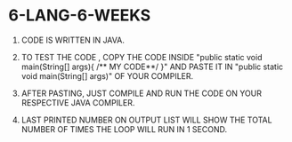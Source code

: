 # 6-LANG-6-WEEKS
1. CODE IS WRITTEN IN JAVA.
2. TO TEST THE CODE , COPY THE CODE INSIDE  "public static void main(String[] args){                       /** MY CODE**/
                                                                     }"  AND PASTE IT IN "public static void main(String[] args)" OF YOUR COMPILER.




3. AFTER PASTING, JUST COMPILE AND RUN THE CODE ON YOUR RESPECTIVE JAVA COMPILER.





4. LAST PRINTED NUMBER ON OUTPUT LIST WILL SHOW THE TOTAL NUMBER OF TIMES THE LOOP WILL RUN IN 1 SECOND.

